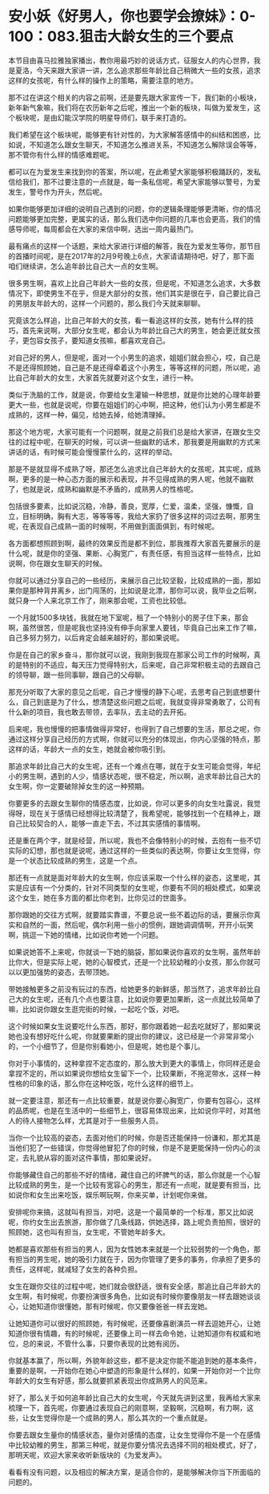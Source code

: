 # 安小妖《好男人，你也要学会撩妹》：0-100：083.狙击大龄女生的三个要点

本节目由喜马拉雅独家播出，教你用最巧妙的说话方式，征服女人的内心世界，我是夏洛，今天来跟大家讲一讲，怎么追求那些年龄比自己稍微大一些的女孩，追求这样的女孩呢，有什么样的操作上的策略，需要注意的地方。

那不过在讲这个相关的内容之前啊，还是要先跟大家宣传一下，我们新的小板块，新年新气象嘛，我们将在农历新年之后呢，推出一个新的板块，叫做为爱发生，这个板块呢，是由幻能汉学院的明星导师们，联手来打造的。

我们希望在这个板块呢，能够更有针对性的，为大家解答感情中的纠结和困惑，比如说，不知道怎么跟女生聊天，不知道怎么推进关系，不知道怎么解除误会等等，那不管你有什么样的情感难题呢。

都可以在为爱发生来找到你的答案，所以呢，在此希望大家能够积极踊跃的，发私信给我们，那不过要注意的一点就是，每一条私信呢，希望大家能够以警号，为爱发生，警号作为开头，然后呢。

如果你能够更加详细的说明自己遇到的问题，你的逻辑条理能够更清晰，你的情况问题能够更加完整，更属实的话，那么我们选中你问题的几率也会更高，我们的情感导师呢，每周都会在大家的来信中啊，选出一周内最热门。

最有痛点的这样一个话题，来给大家进行详细的解答，我在为爱发生等你，那节目的首播时间呢，是在2017年的2月9号晚上6点，大家请请期待吧，好了，那下面咱们继续讲，怎么追年龄比自己大一点的女生啊。

很多男生啊，喜欢上比自己年龄大一些的女孩，但是呢，不知道怎么追求，大多数情况下，即使男生不在乎，但是大部分的女孩，他们其实是很在乎，自己要比自己的男朋友年龄大的，这样一个问题的，那么我们今天就来聊聊。

究竟该怎么样追，比自己年龄大的女孩，看一看追这样的女孩，她有什么样的技巧，首先来说啊，大部分女生呢，都会认为年龄比自己大的男生，她会更迁就女孩子，更包容女孩子，要知道女孩嘛，都喜欢宠自己。

对自己好的男人，但是呢，面对一个小男生的追求，姐姐们就会担心，哎，自己是不是还得照顾她，自己是不是还得牵着这个小男生，等等这样的问题，所以呢，追比自己年龄大的女生，大家首先就要对这个女生，进行一种。

类似于洗脑的工作，就是说，你要给女生灌输一种思想，就是你比她的心理年龄要更大一些，也就是说呢，你要在姐姐们的心中啊，把这种，他们认为小男生都是不成熟的，这样一种，偏见，给她去掉，给她清理掉。

那这个地方呢，大家可能有一个问题啊，就是之前我们总是给大家讲，在跟女生交往的过程中呢，在聊天的时候，可以讲一些幽默的话术，那我要是用幽默的方式来讲话的话，有时候可能会慢慢蒙什么的，这样的举动。

那是不是就显得不成熟了呀，那还怎么追求比自己年龄大的女孩呢，其实呢，成熟啊，更多的是一种心态方面的展示和表现，并不见得成熟的男人呢，他就不幽默了，也就是说，成熟和幽默是不矛盾的，成熟男人的性格呢。

包括很多要素，比如说沉稳，冷静，善良，宽厚，仁爱，温柔，坚强，慷慨，自立，目标明确，胸有大志，等等等等，我给大家扔了很多这样的词过去啊，那男生呢，在表现自己成熟一面的时候啊，不用做到面面俱到，有时候呢。

各方面都想照顾到啊，最终的效果反而是都不到位，那我推荐大家首先要展示的是什么呢，就是你的坚强、果断、心胸宽广，有责任感，有担当这样一些特点，比如说啊，你在跟女生聊天的时候。

你就可以通过分享自己的一些经历，来展示自己比较坚毅，比较成熟的一面，那如果你是那种背井离乡，出门闯荡的，比如说是北漂，那你可以说，我毕业之后啊，就只身一个人来北京工作了，刚来那会呢，工资也比较低。

一个月就1500多块钱，我就在地下室呢，租了一个特别小的房子住下来，那会啊，虽然很苦，但是呢我也坚持没有伸手向家里人要钱，毕竟自己出来工作了嘛，自己多努力努力，以后肯定会越来越好的，那如果说呢。

你是在自己的家乡奋斗，那你就可以说，我刚到我现在那家公司工作的时候啊，真的是特别的不适应，每天压力觉得特别大，后来呢，自己非常积极主动的去跟自己的领导聊，跟一些同事聊，跟自己的父母聊。

那充分听取了大家的意见之后呢，自己才慢慢的静下心呢，去思考自己到底想要什么，自己到底是为了什么，想清楚这些问题之后呢，我就变得非常勇敢了，公司有什么新的项目，我也敢去带领，去率队，去主动的去开拓。

后来呢，我也慢慢的把事情做得非常好，也得到了自己想要的生活，那总之呢，你通过这样分享自己经历的方式啊，你就可以充分的体现出，你内心坚强的特点，那这样的话，年龄大一点的女生，她就会被你吸引到。

那追求年龄比自己大的女生呢，还有一个难点在哪，就在于女生可能会觉得，年纪小的男生啊，遇到的人少，情感状态呢，很不稳定，所以啊，追求年龄比自己大的女生啊，你一定要破除掉女生的这一种预期。

你要更多的去跟女生聊你的情感态度，比如说，你可以更多的向女生吐露说，我觉得呀，现在关于感情已经想得比较清楚了，我希望呢，能够找到一个在精神上，跟自己比较契合的人，能够一直走下去，不过其实感情的事情啊。

还是重在两个字，就是经营，所以呢，我也不会像特别小的时候，去抱有一些不切实际的幻想，那也就是说呢，通过这样的一些类似的表达啊，你要让女生觉得，你是一个状态比较成熟的男生，这是一个点。

那还有一点就是面对年龄大的女生啊，你应该采取一个什么样的姿态，这里呢，其实是应该有一个分类的，针对不同类型的女生呢，你要有不同的相处模式，如果说这个女生，她在多方面的都比你老到，比你见过的世面多。

那你跟她的交往方式啊，就要踏实靠谱，不要总说一些不着边际的话，要展示你真实和自然的一面，然后呢，偶尔利用一些小的惯例，跟她调调情啊，开开小玩笑啊，挑逗一下她的情绪，比如说你考她一个问题。

如果说她答不上来呢，你就谈一下她的脑袋，那如果说你喜欢的女生啊，虽然年龄比你大，但是实际上呢，她的心智模式，还是一个比较幼稚的小女孩，那么你就可以以更加强势的姿态，去带顶她。

带她接触更多之前没有玩过的东西，给她更多的新鲜感，那当然了，追求年龄比自己大的女生呢，还有几个点也要注意，比如说你要更加果断，这一点就比较简单了嘛，比如说你跟女生逛完街的时候，一起吃个饭，对吧。

这个时候如果女生说要吃什么东西，那好，那你跟着她一起去吃就好了，那如果说她也没有想好吃什么呢，你就要果断的提出你的建议，这已经是一个非常非常小的，一个小细节了，但是你别看她小，但是呢，她也是个事儿。

你对于小事情的，这种拿捏不定态度的，那么放大到更大的事情上，你同样还是会拿捏不定的，所以如果说你想给女生留下一个，比较果断，不拖泥带水，这样一种性格的印象的话，那么你在这种吃饭，吃什么这样的细节上。

就一定要注意，那还有一点比较重要，就是说你要心胸宽广，你要有包容心，这样的品质呢，也是在生活中的一些细节上，很容易体现出来，比如说你平时，对其他人的待人接物怎么样，尤其是对于一些服务人员。

当你一个比较高的姿态，去面对他们的时候，你是否还能保持一份谦和，那尤其是当他们犯了一些错误，你觉得他冒犯了你的时候，你是不是更能保持一份内心的淡定，去礼貌从容的面对这件事情，那如果说好。

你能够藏住自己的那些不好的情绪，藏住自己的坏脾气的话，那么你就是一个心智比较成熟的男生，是一个比较有宽容心的男生，那还有一点呢，就是要有担当，比如说你和女生出来吃饭，娱乐啊玩啊，你来买单，计划呢你来做。

安排呢你来搞，这就叫有担当，对吧，这是一个最简单的一个标准，那又比如说呢，你约女生出去旅游，那你做了几条线路，供她选择，路上呢负责拍照，很好的照顾她，这也叫有担当，女生呢，不管她年龄多大。

她都是喜欢那些有担当的男人，因为女性她本来就是一个比较弱势的一个角色，那有担当的男生呢，她的吸引力就在于，因为你管理了更多的事务，你承担了更多的责任，这样呢，就减轻了女生的各种负担。

女生在跟你交往的过程中呢，她们就会很舒适，很有安全感，那追比自己年龄大的女生啊，有时候呢，你要扮演很多角色，比如说有时候你要像朋友一样去跟她谈谈心，让她知道你很懂她，那有时候呢，你又要像爸爸一样去宠她。

让她知道你可以很好的照顾她，有时候呢，还要像喜剧演员一样去逗她开心，让她知道你很有情趣，有的时候呢，还要像上司一样去命令她，让她知道你有权威和地位，总的来说，不管什么事，只要你表现的比她有阅历。

你就基本赢了，所以啊，外貌年龄这些，都不是决定你能不能追到她的基本条件，重要的是啊，一开始你在她心中塑造的形象是什么样的，如果一开始你对一个比你年龄大的女生有好感，那么就要抓紧表现出你成熟男人的风范来。

好了，那么关于如何追年龄比自己大的女生呢，今天就先讲到这里，我再给大家来梳理一下，首先呢，你要通过表现自己的刚意啊，坚毅啊，沉稳啊，有力啊，这些，让女生觉得你是一个成熟的男人，那么其次的一个重点就是。

你要去跟女生量你的情感状态，量你对感情的态度，让女生觉得你不是一个在感情中比较幼稚的男生，那第三种呢，就是你要分情况去选择不同的相处模式，好了，那明天呢，欢迎大家来收听新版块的《为爱发声》。

看看有没有问题，以及相应的解决方案，是适合你的，是能够解决你当下所面临的问题的。
